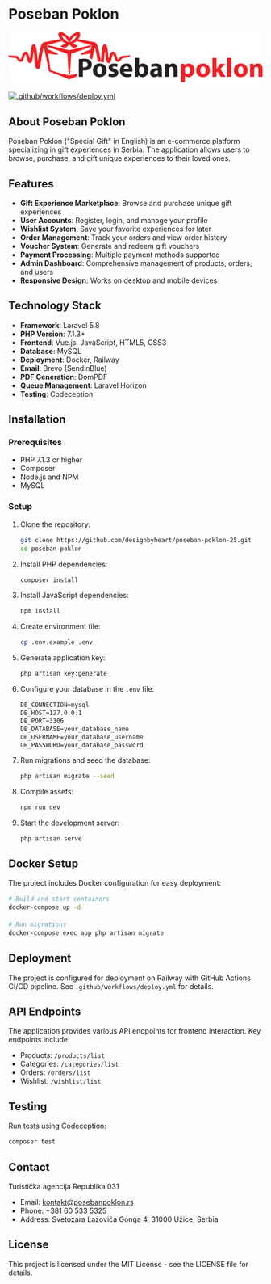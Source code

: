 # Poseban Poklon

![Poseban Poklon Logo](public/images/posebanpoklon_logo.png)

[![.github/workflows/deploy.yml](https://github.com/designbyheart/poseban-poklon-25/actions/workflows/deploy.yml/badge.svg)](https://github.com/designbyheart/poseban-poklon-25/actions/workflows/deploy.yml)

## About Poseban Poklon

Poseban Poklon ("Special Gift" in English) is an e-commerce platform specializing in gift experiences in Serbia. The application allows users to browse, purchase, and gift unique experiences to their loved ones.

## Features

- **Gift Experience Marketplace**: Browse and purchase unique gift experiences
- **User Accounts**: Register, login, and manage your profile
- **Wishlist System**: Save your favorite experiences for later
- **Order Management**: Track your orders and view order history
- **Voucher System**: Generate and redeem gift vouchers
- **Payment Processing**: Multiple payment methods supported
- **Admin Dashboard**: Comprehensive management of products, orders, and users
- **Responsive Design**: Works on desktop and mobile devices

## Technology Stack

- **Framework**: Laravel 5.8
- **PHP Version**: 7.1.3+
- **Frontend**: Vue.js, JavaScript, HTML5, CSS3
- **Database**: MySQL
- **Deployment**: Docker, Railway
- **Email**: Brevo (SendinBlue)
- **PDF Generation**: DomPDF
- **Queue Management**: Laravel Horizon
- **Testing**: Codeception

## Installation

### Prerequisites

- PHP 7.1.3 or higher
- Composer
- Node.js and NPM
- MySQL

### Setup

1. Clone the repository:
   ```bash
   git clone https://github.com/designbyheart/poseban-poklon-25.git
   cd poseban-poklon
   ```

2. Install PHP dependencies:
   ```bash
   composer install
   ```

3. Install JavaScript dependencies:
   ```bash
   npm install
   ```

4. Create environment file:
   ```bash
   cp .env.example .env
   ```

5. Generate application key:
   ```bash
   php artisan key:generate
   ```

6. Configure your database in the `.env` file:
   ```
   DB_CONNECTION=mysql
   DB_HOST=127.0.0.1
   DB_PORT=3306
   DB_DATABASE=your_database_name
   DB_USERNAME=your_database_username
   DB_PASSWORD=your_database_password
   ```

7. Run migrations and seed the database:
   ```bash
   php artisan migrate --seed
   ```

8. Compile assets:
   ```bash
   npm run dev
   ```

9. Start the development server:
   ```bash
   php artisan serve
   ```

## Docker Setup

The project includes Docker configuration for easy deployment:

```bash
# Build and start containers
docker-compose up -d

# Run migrations
docker-compose exec app php artisan migrate
```

## Deployment

The project is configured for deployment on Railway with GitHub Actions CI/CD pipeline. See `.github/workflows/deploy.yml` for details.

## API Endpoints

The application provides various API endpoints for frontend interaction. Key endpoints include:

- Products: `/products/list`
- Categories: `/categories/list`
- Orders: `/orders/list`
- Wishlist: `/wishlist/list`

## Testing

Run tests using Codeception:

```bash
composer test
```

## Contact

Turistička agencija Republika 031
- Email: kontakt@posebanpoklon.rs
- Phone: +381 60 533 5325
- Address: Svetozara Lazovića Gonga 4, 31000 Užice, Serbia

## License

This project is licensed under the MIT License - see the LICENSE file for details.
